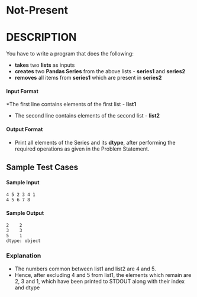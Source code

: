 # Not-Present
# DESCRIPTION
You have to write a program that does the following:
* **takes** two **lists** as inputs
* **creates** two **Pandas Series** from the above lists - **series1** and **series2**
* **removes** all items from **series1** which are present in **series2**

#### Input Format
*The first line contains elements of the first list - **list1**
* The second line contains elements of the second list - **list2**

#### Output Format
* Print all elements of the Series and its **dtype**, after performing the required operations as given in the Problem Statement.

## Sample Test Cases

#### Sample Input
```
4 5 2 3 4 1
4 5 6 7 8
```
#### Sample Output
```
2    2
3    3
5    1
dtype: object
```
### Explanation
* The numbers common between list1 and list2 are 4 and 5.
* Hence, after excluding 4 and 5 from list1, the elements which remain are 2, 3 and 1, which have been printed to STDOUT along with their index and dtype
